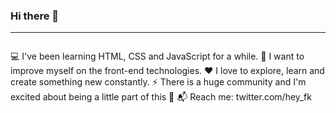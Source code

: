 ### Hi there 👋

<hr>

<img loading="lazy" src="https://image.flaticon.com/icons/png/512/2305/2305978.png" alt="">

💻 I've been learning HTML, CSS and JavaScript for a while.
💪 I want to improve myself on the front-end technologies.
❤️ I love to explore, learn and create something new constantly.
⚡ There is a huge community and I'm excited about being a little part of this 🚀
📬 Reach me: twitter.com/hey_fk
